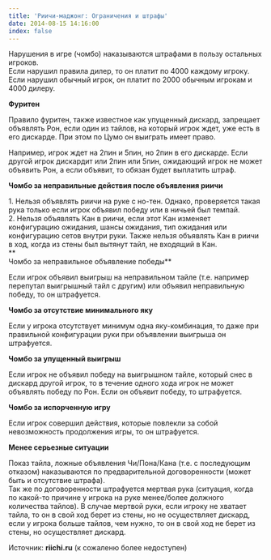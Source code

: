 ```yaml
---
title: 'Риичи-маджонг: Ограничения и штрафы'
date: 2014-08-15 14:16:00
index: false
---
```


Нарушения в игре (чомбо) наказываются штрафами в пользу остальных игроков.  
Если нарушил правила дилер, то он платит по 4000 каждому игроку.  
Если нарушил обычный игрок, он платит по 2000 обычным игрокам и 4000 дилеру.
<!--more-->

**Фуритен**

Правило фуритен, также известное как упущенный дискард, запрещает объявлять Рон, если один из тайлов, на который игрок ждет, уже есть в его дискарде. При этом по Цумо он выиграть имеет право.

Например, игрок ждет на 2пин и 5пин, но 2пин в его дискарде. Если другой игрок дискардит или 2пин или 5пин, ожидающий игрок не может объявить Рон, а если объявит, то обязан будет выплатить штраф.

**Чомбо за неправильные действия после объявления риичи**

1\. Нельзя объявлять риичи на руке с но-тен. Однако, проверяется такая рука только если игрок объявил победу или в ничьей был темпай.  
2\. Нельзя объявлять Кан в риичи, если этот Кан изменяет конфигурацию ожидания, шансы ожидания, тип ожидания или конфигурацию сетов внутри руки. Также нельзя объявлять Кан в риичи в ход, когда из стены был вытянут тайл, не входящий в Кан.  
**  
Чомбо за неправильное объявление победы**

Если игрок объявил выигрыш на неправильном тайле (т.е. например перепутал выигрышный тайл с другим) или объявил неправильную победу, то он штрафуется.

**Чомбо за отсутствие минимального яку**

Если у игрока отсутствует минимум одна яку-комбинация, то даже при правильной конфигурации руки при объявлении выигрыша он штрафуется.

**Чомбо за упущенный выигрыш**

Если игрок не объявил победу на выигрышном тайле, который снес в дискард другой игрок, то в течение одного хода игрок не может объявлять победу по Рон. Если он объявит победу, то штрафуется.

**Чомбо за испорченную игру**

Если игрок совершил действия, которые повлекли за собой невозможность продолжения игры, то он штрафуется.

**Менее серьезные ситуации**

Показ тайла, ложные объявления Чи/Пона/Кана (т.е. с последующим отказом) наказываются по предварительной договоренности (может быть и отсутствие штрафа).  
Так же по договоренности штрафуется мертвая рука (ситуация, когда по какой-то причине у игрока на руке менее/более должного количества тайлов). В случае мертвой руки, если игроку не хватает тайла, то он в свой ход берет из стены, но не осуществляет дискард, если у игрока больше тайлов, чем нужно, то он в свой ход не берет из стены, но осуществляет дискард.


Источник: **riichi.ru** (к сожаленю более недоступен)
